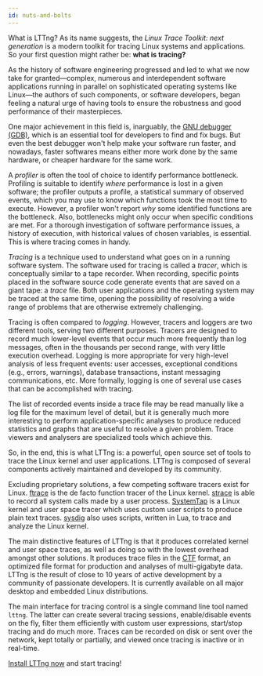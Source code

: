 ```yaml
---
id: nuts-and-bolts
---
```


What is LTTng? As its name suggests, the
_Linux Trace Toolkit: next generation_ is a modern toolkit for
tracing Linux systems and applications. So your first question might
rather be: **what is tracing?**

As the history of software engineering progressed and led to what
we now take for granted&mdash;complex, numerous and
interdependent software applications running in parallel on
sophisticated operating systems like Linux&mdash;the authors of such
components, or software developers, began feeling a natural
urge of having tools to ensure the robustness and good performance
of their masterpieces.

One major achievement in this field is, inarguably, the
<a href="https://www.gnu.org/software/gdb/" class="ext">GNU debugger
(GDB)</a>, which is an essential tool for developers to find and fix
bugs. But even the best debugger won't help make your software run
faster, and nowadays, faster softwares means either more work done by
the same hardware, or cheaper hardware for the same work.

A _profiler_ is often the tool of choice to identify performance
bottleneck. Profiling is suitable to identify _where_ performance is
lost in a given software; the profiler outputs a profile, a
statistical summary of observed events, which you may use to know
which functions took the most time to execute. However, a profiler
won't report _why_ some identified functions are the bottleneck.
Also, bottlenecks might only occur when specific conditions are met.
For a thorough investigation of software performance issues, a history
of execution, with historical values of chosen variables, is
essential. This is where tracing comes in handy.

_Tracing_ is a technique used to understand what goes on in a running
software system. The software used for tracing is called a _tracer_,
which is conceptually similar to a tape recorder. When recording,
specific points placed in the software source code generate events
that are saved on a giant tape: a _trace_ file. Both user applications
and the operating system may be traced at the same time, opening the
possibility of resolving a wide range of problems that are otherwise
extremely challenging.

Tracing is often compared to _logging_. However, tracers and loggers
are two different tools, serving two different purposes. Tracers are
designed to record much lower-level events that occur much more
frequently than log messages, often in the thousands per second range,
with very little execution overhead. Logging is more appropriate for
very high-level analysis of less frequent events: user accesses,
exceptional conditions (e.g., errors, warnings), database
transactions, instant messaging communications, etc. More formally,
logging is one of several use cases that can be accomplished with
tracing.

The list of recorded events inside a trace file may be read manually
like a log file for the maximum level of detail, but it is generally
much more interesting to perform application-specific analyses to
produce reduced statistics and graphs that are useful to resolve a
given problem. Trace viewers and analysers are specialized tools which
achieve this.

So, in the end, this is what LTTng is: a powerful, open source set of
tools to trace the Linux kernel and user applications. LTTng is
composed of several components actively maintained and developed by
its community.

Excluding proprietary solutions, a few competing software tracers
exist for Linux.
<a href="https://www.kernel.org/doc/Documentation/trace/ftrace.txt" class="ext">ftrace</a>
is the de facto function tracer of the Linux kernel.
<a href="http://linux.die.net/man/1/strace" class="ext">strace</a>
is able to record all system calls made by a user process.
<a href="https://sourceware.org/systemtap/" class="ext">SystemTap</a>
is a Linux kernel and user space tracer which uses custom user scripts
to produce plain text traces.
<a href="http://www.sysdig.org/" class="ext">sysdig</a>
also uses scripts, written in Lua, to trace and analyze the Linux
kernel.

The main distinctive features of LTTng is that it produces correlated
kernel and user space traces, as well as doing so with the lowest
overhead amongst other solutions.  It produces trace files in the
<a href="http://www.efficios.com/ctf" class="ext"><abbr title="Common Trace Format">CTF</abbr></a>
format, an optimized file format for production and analyses of
multi-gigabyte data. LTTng is the result of close to 10 years of
active development by a community of passionate developers. It is
currently available on all major desktop and embedded Linux
distributions.

The main interface for tracing control is a single command line tool
named `lttng`. The latter can create several tracing sessions,
enable/disable events on the fly, filter them efficiently with custom
user expressions, start/stop tracing and do much more. Traces can be
recorded on disk or sent over the network, kept totally or partially,
and viewed once tracing is inactive or in real-time.

[Install LTTng now](#doc-installing-lttng) and start tracing!
